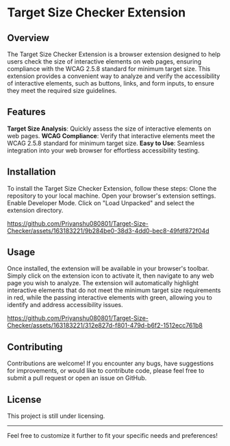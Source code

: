 # Target Size Checker Extension

## Overview

The Target Size Checker Extension is a browser extension designed to help users check the size of interactive elements on web pages, ensuring compliance with the WCAG 2.5.8 standard for minimum target size. This extension provides a convenient way to analyze and verify the accessibility of interactive elements, such as buttons, links, and form inputs, to ensure they meet the required size guidelines.

## Features

**Target Size Analysis**: Quickly assess the size of interactive elements on web pages.
**WCAG Compliance**: Verify that interactive elements meet the WCAG 2.5.8 standard for minimum target size.
**Easy to Use**: Seamless integration into your web browser for effortless accessibility testing.

## Installation

To install the Target Size Checker Extension, follow these steps:
Clone the repository to your local machine.
Open your browser's extension settings.
Enable Developer Mode.
Click on "Load Unpacked" and select the extension directory.


https://github.com/Priyanshu080801/Target-Size-Checker/assets/163183221/9b284be0-38d3-4dd0-bec8-49fdf872f04d



## Usage

Once installed, the extension will be available in your browser's toolbar. Simply click on the extension icon to activate it, then navigate to any web page you wish to analyze. The extension will automatically highlight interactive elements that do not meet the minimum target size requirements in red, while the passing interactive elements with green, allowing you to identify and address accessibility issues.


https://github.com/Priyanshu080801/Target-Size-Checker/assets/163183221/312e827d-f801-479d-b6f2-1512ecc761b8


## Contributing

Contributions are welcome! If you encounter any bugs, have suggestions for improvements, or would like to contribute code, please feel free to submit a pull request or open an issue on GitHub.

## License

This project is still under licensing.

---

Feel free to customize it further to fit your specific needs and preferences!
